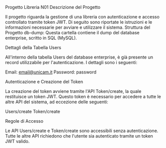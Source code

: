 Progetto Libreria N01
Descrizione del Progetto

Il progetto riguarda la gestione di una libreria con autenticazione e accesso controllato tramite token JWT. Di seguito sono riportate le istruzioni e le informazioni necessarie per avviare e utilizzare il sistema.
Struttura del Progetto
  db-dump: Questa cartella contiene il dump del database enterprise, scritto in SQL (MySQL).

Dettagli della Tabella Users

All'interno della tabella Users del database enterprise, è già presente un record utilizzabile per l'autenticazione. I dettagli sono i seguenti:

  Email: email@unicam.it
  Password: password

Autenticazione e Creazione del Token

La creazione del token avviene tramite l'API Token/create, la quale restituisce un token JWT. Questo token è necessario per accedere a tutte le altre API del sistema, ad eccezione delle seguenti:

  Users/create
  Token/create

Regole di Accesso

  Le API Users/create e Token/create sono accessibili senza autenticazione.
  Tutte le altre API richiedono che l'utente sia autenticato tramite un token JWT valido.
